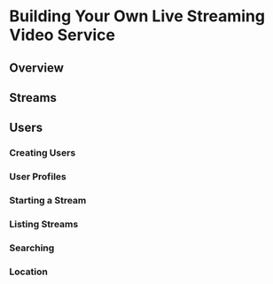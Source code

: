 # Building Your Own Live Streaming Video Service

## Overview

## Streams

## Users

### Creating Users

### User Profiles

### Starting a Stream

### Listing Streams

### Searching

### Location

